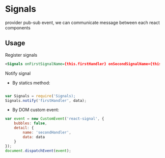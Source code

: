 Signals
==========

provider pub-sub event, we can communicate message between each react components

Usage
----------

Register signals

``` xml
<Signals onFirstSignalName={this.firstHandler} onSecondSignalName={this.secondHandler}/>

```

Notify signal

- By statics method:

``` javascript

var Signals = require('Signals);
Signals.notify('firstHandler', data);

```

- By DOM custom event:

``` javascript
var event = new CustomEvent('react-signal', {
    bubbles: false,
    detail: {
        name: 'secondHandler',
        data: data
    }
});
document.dispatchEvent(event);

```
